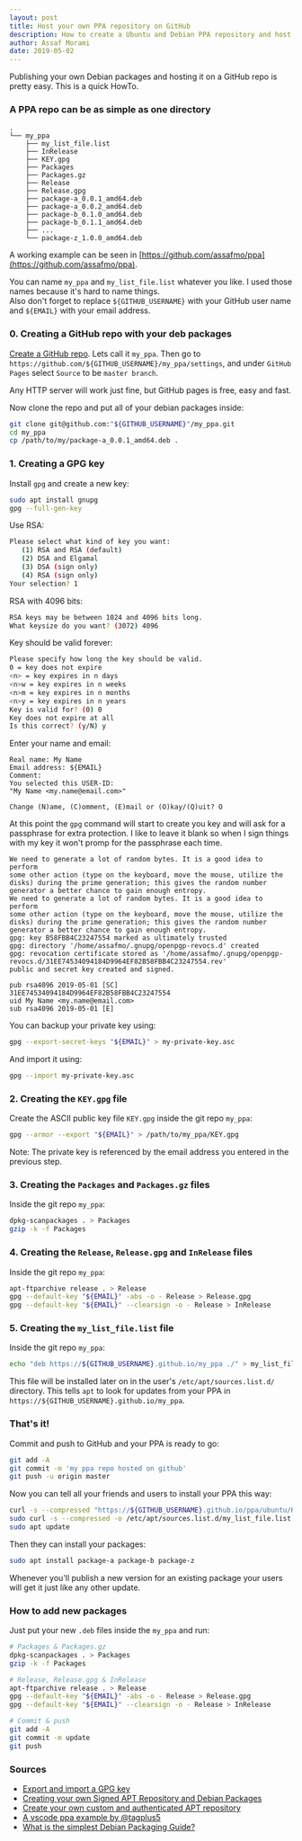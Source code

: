 ```yaml
---
layout: post
title: Host your own PPA repository on GitHub
description: How to create a Ubuntu and Debian PPA repository and host it on GitHub
author: Assaf Morami
date: 2019-05-02
---
```


Publishing your own Debian packages and hosting it on a GitHub repo is pretty easy. This is a quick HowTo.

### A PPA repo can be as simple as one directory

```
.
└── my_ppa
    ├── my_list_file.list
    ├── InRelease
    ├── KEY.gpg
    ├── Packages
    ├── Packages.gz
    ├── Release
    ├── Release.gpg
    ├── package-a_0.0.1_amd64.deb
    ├── package-a_0.0.2_amd64.deb
    ├── package-b_0.1.0_amd64.deb
    ├── package-b_0.1.1_amd64.deb
    ├── ...
    └── package-z_1.0.0_amd64.deb
```

A working example can be seen in [https://github.com/assafmo/ppa](https://github.com/assafmo/ppa).

You can name `my_ppa` and `my_list_file.list` whatever you like. I used those names because it's hard to name things.  
Also don't forget to replace `${GITHUB_USERNAME}` with your GitHub user name and `${EMAIL}` with your email address.

### 0. Creating a GitHub repo with your deb packages

[Create a GitHub repo](https://github.com/new). Lets call it `my_ppa`. Then go to `https://github.com/${GITHUB_USERNAME}/my_ppa/settings`, and under `GitHub Pages` select `Source` to be `master branch`.

Any HTTP server will work just fine, but GitHub pages is free, easy and fast.

Now clone the repo and put all of your debian packages inside:

```bash
git clone git@github.com:"${GITHUB_USERNAME}"/my_ppa.git
cd my_ppa
cp /path/to/my/package-a_0.0.1_amd64.deb .
```

### 1. Creating a GPG key

Install `gpg` and create a new key:

```bash
sudo apt install gnupg
gpg --full-gen-key
```

Use RSA:

```bash
Please select what kind of key you want:
   (1) RSA and RSA (default)
   (2) DSA and Elgamal
   (3) DSA (sign only)
   (4) RSA (sign only)
Your selection? 1
```

RSA with 4096 bits:

```bash
RSA keys may be between 1024 and 4096 bits long.
What keysize do you want? (3072) 4096
```

Key should be valid forever:

```bash
Please specify how long the key should be valid.
0 = key does not expire
<n> = key expires in n days
<n>w = key expires in n weeks
<n>m = key expires in n months
<n>y = key expires in n years
Key is valid for? (0) 0
Key does not expire at all
Is this correct? (y/N) y
```

Enter your name and email:

```
Real name: My Name
Email address: ${EMAIL}
Comment:
You selected this USER-ID:
"My Name <my.name@email.com>"

Change (N)ame, (C)omment, (E)mail or (O)kay/(Q)uit? O
```

At this point the `gpg` command will start to create you key and will ask for a passphrase for extra protection. I like to leave it blank so when I sign things with my key it won't promp for the passphrase each time.

```
We need to generate a lot of random bytes. It is a good idea to perform
some other action (type on the keyboard, move the mouse, utilize the
disks) during the prime generation; this gives the random number
generator a better chance to gain enough entropy.
We need to generate a lot of random bytes. It is a good idea to perform
some other action (type on the keyboard, move the mouse, utilize the
disks) during the prime generation; this gives the random number
generator a better chance to gain enough entropy.
gpg: key B58FBB4C23247554 marked as ultimately trusted
gpg: directory '/home/assafmo/.gnupg/openpgp-revocs.d' created
gpg: revocation certificate stored as '/home/assafmo/.gnupg/openpgp-revocs.d/31EE74534094184D9964EF82B58FBB4C23247554.rev'
public and secret key created and signed.

pub rsa4096 2019-05-01 [SC]
31EE74534094184D9964EF82B58FBB4C23247554
uid My Name <my.name@email.com>
sub rsa4096 2019-05-01 [E]
```

You can backup your private key using:

```bash
gpg --export-secret-keys "${EMAIL}" > my-private-key.asc
```

And import it using:

```bash
gpg --import my-private-key.asc
```

### 2. Creating the `KEY.gpg` file

Create the ASCII public key file `KEY.gpg` inside the git repo `my_ppa`:

```bash
gpg --armor --export "${EMAIL}" > /path/to/my_ppa/KEY.gpg
```

Note: The private key is referenced by the email address you entered in the previous step.

### 3. Creating the `Packages` and `Packages.gz` files

Inside the git repo `my_ppa`:

```bash
dpkg-scanpackages . > Packages
gzip -k -f Packages
```

### 4. Creating the `Release`, `Release.gpg` and `InRelease` files

Inside the git repo `my_ppa`:

```bash
apt-ftparchive release . > Release
gpg --default-key "${EMAIL}" -abs -o - Release > Release.gpg
gpg --default-key "${EMAIL}" --clearsign -o - Release > InRelease
```

### 5. Creating the `my_list_file.list` file

Inside the git repo `my_ppa`:

```bash
echo "deb https://${GITHUB_USERNAME}.github.io/my_ppa ./" > my_list_file.list
```

This file will be installed later on in the user's `/etc/apt/sources.list.d/` directory. This tells `apt` to look for updates from your PPA in `https://${GITHUB_USERNAME}.github.io/my_ppa`.

### That's it!

Commit and push to GitHub and your PPA is ready to go:

```bash
git add -A
git commit -m 'my ppa repo hosted on github'
git push -u origin master
```

Now you can tell all your friends and users to install your PPA this way:

```bash
curl -s --compressed "https://${GITHUB_USERNAME}.github.io/ppa/ubuntu/KEY.gpg" | sudo apt-key add -
sudo curl -s --compressed -o /etc/apt/sources.list.d/my_list_file.list "https://${GITHUB_USERNAME}.github.io/my_ppa/my_list_file.list"
sudo apt update
```

Then they can install your packages:

```bash
sudo apt install package-a package-b package-z
```

Whenever you'll publish a new version for an existing package your users will get it just like any other update.

### How to add new packages

Just put your new `.deb` files inside the `my_ppa` and run:

```bash
# Packages & Packages.gz
dpkg-scanpackages . > Packages
gzip -k -f Packages

# Release, Release.gpg & InRelease
apt-ftparchive release . > Release
gpg --default-key "${EMAIL}" -abs -o - Release > Release.gpg
gpg --default-key "${EMAIL}" --clearsign -o - Release > InRelease

# Commit & push
git add -A
git commit -m update
git push
```

### Sources

- [Export and import a GPG key](https://makandracards.com/makandra/37763-gpg-extract-private-key-and-import-on-different-machine)
- [Creating your own Signed APT Repository and Debian Packages
  ](http://blog.jonliv.es/blog/2011/04/26/creating-your-own-signed-apt-repository-and-debian-packages/)
- [Create your own custom and authenticated APT repository
  ](https://medium.com/sqooba/create-your-own-custom-and-authenticated-apt-repository-1e4a4cf0b864)
- [A vscode ppa example by @tagplus5](https://github.com/tagplus5/vscode-ppa)
- [What is the simplest Debian Packaging Guide?](https://askubuntu.com/questions/1345/what-is-the-simplest-debian-packaging-guide)
